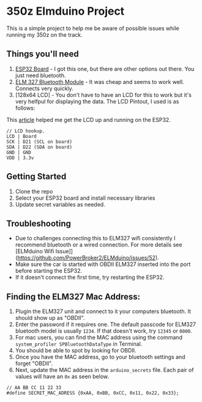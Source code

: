 # 350z Elmduino Project
This is a simple project to help me be aware of possible issues while running my 350z on the track.

## Things you'll need
1. [ESP32 Board](https://www.amazon.com/gp/product/B07WCG1PLV/ref=ppx_yo_dt_b_search_asin_title?ie=UTF8&psc=1) - I got this one, but there are other options out there. You just need bluetooth.
2. [ELM 327 Bluetooth Module](https://www.amazon.com/dp/B09B2Q7WJS?psc=1&ref=ppx_yo2ov_dt_b_product_details) - It was cheap and seems to work well. Connects very quickly.
3. [128x64 LCD] - You don't have to have an LCD for this to work but it's very helfpul for displaying the data. The LCD Pintout, I used is as follows:

This [article](https://randomnerdtutorials.com/esp32-ssd1306-oled-display-arduino-ide/) helped me get the LCD up and running on the ESP32. 

```
// LCD hookup.
LCD | Board
SCK | D21 (SCL on board)
SDA | D22 (SDA on board)
GND | GND
VDD | 3.3v
```

## Getting Started
1. Clone the repo
2. Select your ESP32 board and install necessary libraries
3. Update secret variables as needed.

## Troubleshooting
- Due to challenges connecting this to ELM327 wifi consistently I recommend bluetooth or a wired connection. For more details see [ELMduino Wifi Issue]](https://github.com/PowerBroker2/ELMduino/issues/52).
- Make sure the car is started with OBDII ELM327 inserted into the port before starting the ESP32.
- If it doesn't connect the first time, try restarting the ESP32.

## Finding the ELM327 Mac Address:
1. Plugin the ELM327 unit and connect to it your computers bluetooth. It should show up as "OBDII".
2. Enter the password if it requires one. The default passcode for ELM327 bluetooth model is usually `1234`. If that doesn't work, try `12345` or `0000`.
3. For mac users, you can find the MAC address using the command `system_profiler SPBluetoothDataType` in Terminal.
4. You should be able to spot by looking for OBDII.
5. Once you have the MAC address, go to your bluetooth settings and forget "OBDII".
6. Next, update the MAC address in the `arduino_secrets` file. Each pair of values will have an `0x` as seen below.
```
// AA BB CC 11 22 33
#define SECRET_MAC_ADRESS {0xAA, 0xBB, 0xCC, 0x11, 0x22, 0x33};
```
